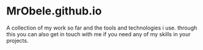 # MrObele.github.io
A collection of my work so far and the tools and technologies i use. through this you can also get in touch with me if you need any of my skills in your projects.
